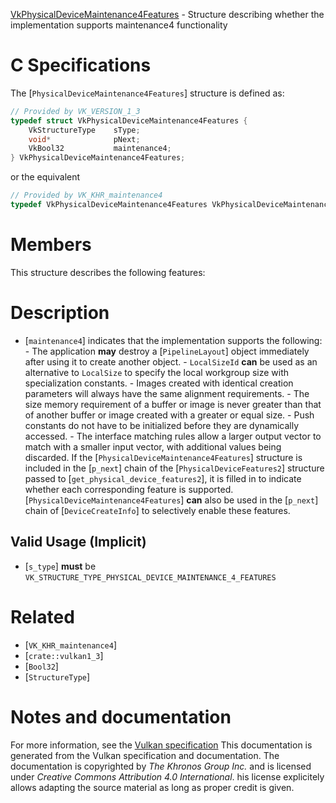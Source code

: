 [VkPhysicalDeviceMaintenance4Features](https://www.khronos.org/registry/vulkan/specs/1.3-extensions/man/html/VkPhysicalDeviceMaintenance4Features.html) - Structure describing whether the implementation supports maintenance4 functionality

# C Specifications
The [`PhysicalDeviceMaintenance4Features`] structure is defined as:
```c
// Provided by VK_VERSION_1_3
typedef struct VkPhysicalDeviceMaintenance4Features {
    VkStructureType    sType;
    void*              pNext;
    VkBool32           maintenance4;
} VkPhysicalDeviceMaintenance4Features;
```
or the equivalent
```c
// Provided by VK_KHR_maintenance4
typedef VkPhysicalDeviceMaintenance4Features VkPhysicalDeviceMaintenance4FeaturesKHR;
```

# Members
This structure describes the following features:

# Description
- [`maintenance4`] indicates that the implementation supports the following:  - The application  **may**  destroy a [`PipelineLayout`] object immediately after using it to create another object.  - `LocalSizeId` **can**  be used as an alternative to `LocalSize` to specify the local workgroup size with specialization constants.  - Images created with identical creation parameters will always have the same alignment requirements.  - The size memory requirement of a buffer or image is never greater than that of another buffer or image created with a greater or equal size.  - Push constants do not have to be initialized before they are dynamically accessed.  - The interface matching rules allow a larger output vector to match with a smaller input vector, with additional values being discarded. 
If the [`PhysicalDeviceMaintenance4Features`] structure is included in the [`p_next`] chain of the
[`PhysicalDeviceFeatures2`] structure passed to
[`get_physical_device_features2`], it is filled in to indicate whether each
corresponding feature is supported.
[`PhysicalDeviceMaintenance4Features`] **can**  also be used in the [`p_next`] chain of
[`DeviceCreateInfo`] to selectively enable these features.
## Valid Usage (Implicit)
-  [`s_type`] **must**  be `VK_STRUCTURE_TYPE_PHYSICAL_DEVICE_MAINTENANCE_4_FEATURES`

# Related
- [`VK_KHR_maintenance4`]
- [`crate::vulkan1_3`]
- [`Bool32`]
- [`StructureType`]

# Notes and documentation
For more information, see the [Vulkan specification](https://www.khronos.org/registry/vulkan/specs/1.3-extensions/html/vkspec.html)
This documentation is generated from the Vulkan specification and documentation.
The documentation is copyrighted by *The Khronos Group Inc.* and is licensed under *Creative Commons Attribution 4.0 International*.
his license explicitely allows adapting the source material as long as proper credit is given.
        